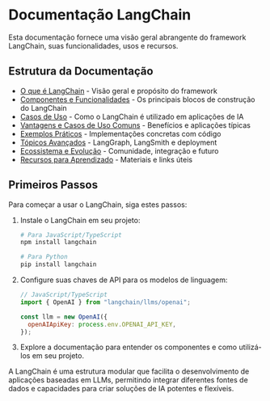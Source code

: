 # Documentação LangChain

Esta documentação fornece uma visão geral abrangente do framework LangChain, suas funcionalidades, usos e recursos.

## Estrutura da Documentação

- [O que é LangChain](./introducao.md) - Visão geral e propósito do framework
- [Componentes e Funcionalidades](./componentes/README.md) - Os principais blocos de construção do LangChain
- [Casos de Uso](./uso/README.md) - Como o LangChain é utilizado em aplicações de IA
- [Vantagens e Casos de Uso Comuns](./vantagens/README.md) - Benefícios e aplicações típicas
- [Exemplos Práticos](./exemplos/README.md) - Implementações concretas com código
- [Tópicos Avançados](./avancado/README.md) - LangGraph, LangSmith e deployment
- [Ecossistema e Evolução](./ecossistema/README.md) - Comunidade, integração e futuro
- [Recursos para Aprendizado](./recursos/README.md) - Materiais e links úteis

## Primeiros Passos

Para começar a usar o LangChain, siga estes passos:

1. Instale o LangChain em seu projeto:
   ```bash
   # Para JavaScript/TypeScript
   npm install langchain

   # Para Python
   pip install langchain
   ```

2. Configure suas chaves de API para os modelos de linguagem:
   ```javascript
   // JavaScript/TypeScript
   import { OpenAI } from "langchain/llms/openai";
   
   const llm = new OpenAI({
     openAIApiKey: process.env.OPENAI_API_KEY,
   });
   ```

3. Explore a documentação para entender os componentes e como utilizá-los em seu projeto.

A LangChain é uma estrutura modular que facilita o desenvolvimento de aplicações baseadas em LLMs, permitindo integrar diferentes fontes de dados e capacidades para criar soluções de IA potentes e flexíveis.